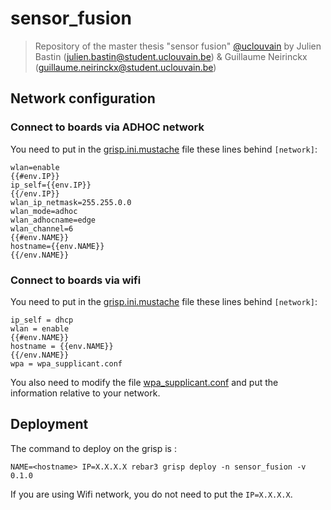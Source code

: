 # sensor_fusion
> Repository of the master thesis "sensor fusion" [@uclouvain](uclouvain.be) by Julien Bastin (julien.bastin@student.uclouvain.be) & Guillaume Neirinckx (guillaume.neirinckx@student.uclouvain.be)

## Network configuration

### Connect to boards via ADHOC network
You need to put in the [grisp.ini.mustache](./grisp/grisp_base/files/grisp.ini.mustache) file these lines behind `[network]`:

```
wlan=enable
{{#env.IP}}
ip_self={{env.IP}}
{{/env.IP}}
wlan_ip_netmask=255.255.0.0
wlan_mode=adhoc
wlan_adhocname=edge
wlan_channel=6
{{#env.NAME}}
hostname={{env.NAME}}
{{/env.NAME}}
```

### Connect to boards via wifi
You need to put in the [grisp.ini.mustache](./grisp/grisp_base/files/grisp.ini.mustache) file these lines behind `[network]`:

```
ip_self = dhcp
wlan = enable
{{#env.NAME}}
hostname = {{env.NAME}}
{{/env.NAME}}
wpa = wpa_supplicant.conf
```

You also need to modify the file [wpa_supplicant.conf](./grisp/grisp_base/files/wpa_supplicant.conf) and put the information relative to your network.

## Deployment
The command to deploy on the grisp is : 

```
NAME=<hostname> IP=X.X.X.X rebar3 grisp deploy -n sensor_fusion -v 0.1.0
``` 

If you are using Wifi network, you do not need to put the `IP=X.X.X.X`.